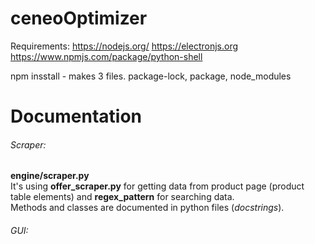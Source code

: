 # ceneoOptimizer

Requirements:
https://nodejs.org/
https://electronjs.org
https://www.npmjs.com/package/python-shell



npm insstall - makes 3 files. package-lock, package, node_modules

# Documentation

###### Scraper: 
**engine/scraper.py**  
It's using **offer_scraper.py** for getting data from product page (product table elements) and **regex_pattern** for searching data.   
Methods and classes are documented in python files (*docstrings*).  
  
###### GUI:   






